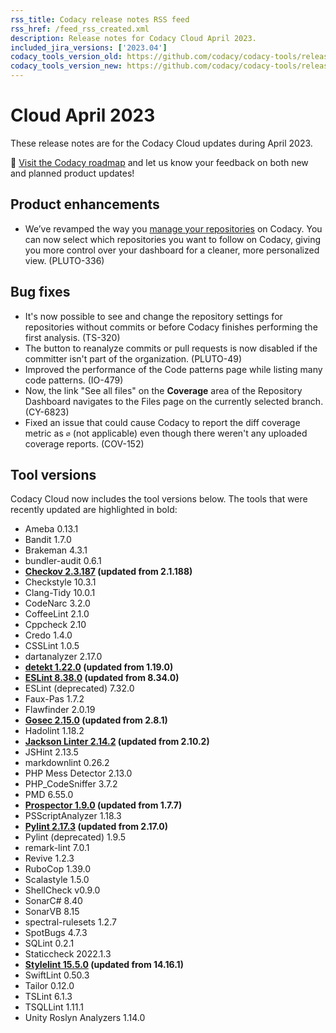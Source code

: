 ```yaml
---
rss_title: Codacy release notes RSS feed
rss_href: /feed_rss_created.xml
description: Release notes for Codacy Cloud April 2023.
included_jira_versions: ['2023.04']
codacy_tools_version_old: https://github.com/codacy/codacy-tools/releases/tag/7.0.9
codacy_tools_version_new: https://github.com/codacy/codacy-tools/releases/tag/7.3.5
---
```


# Cloud April 2023

These release notes are for the Codacy Cloud updates during April 2023.

📢 [Visit the Codacy roadmap](https://roadmap.codacy.com) and <span class="skip-vale">let us know</span> your feedback on both new and planned product updates!

## Product enhancements

-   We’ve revamped the way you [manage your repositories](../../organizations/managing-repositories.md) on Codacy. You can now select which repositories you want to follow on Codacy, giving you more control over your dashboard for a cleaner, more personalized view. (PLUTO-336)

## Bug fixes

-   It's now possible to see and change the repository settings for repositories without commits or before Codacy finishes performing the first analysis. (TS-320)
-   The button to reanalyze commits or pull requests is now disabled if the committer isn't part of the organization. (PLUTO-49)
-   Improved the performance of the Code patterns page while listing many code patterns. (IO-479)
-   Now, the link "See all files" on the **Coverage** area of the Repository Dashboard navigates to the Files page on the currently selected branch. (CY-6823)
-   Fixed an issue that could cause Codacy to report the diff coverage metric as `∅` (not applicable) even though there weren't any uploaded coverage reports. (COV-152)

## Tool versions

Codacy Cloud now includes the tool versions below. The tools that were recently updated are highlighted in bold:

-   Ameba 0.13.1
-   Bandit 1.7.0
-   Brakeman 4.3.1
-   bundler-audit 0.6.1
-   **[Checkov 2.3.187](https://github.com/bridgecrewio/checkov/releases/tag/2.3.187) (updated from 2.1.188)**
-   Checkstyle 10.3.1
-   Clang-Tidy 10.0.1
-   CodeNarc 3.2.0
-   CoffeeLint 2.1.0
-   Cppcheck 2.10
-   Credo 1.4.0
-   CSSLint 1.0.5
-   dartanalyzer 2.17.0
-   **[detekt 1.22.0](https://github.com/detekt/detekt/releases/tag/v1.22.0) (updated from 1.19.0)**
-   **[ESLint 8.38.0](https://github.com/eslint/eslint/releases/tag/v8.38.0) (updated from 8.34.0)**
-   ESLint (deprecated) 7.32.0
-   Faux-Pas 1.7.2
-   Flawfinder 2.0.19
-   **[Gosec 2.15.0](https://github.com/securego/gosec/releases/tag/v2.15.0) (updated from 2.8.1)**
-   Hadolint 1.18.2
-   **[Jackson Linter 2.14.2](https://github.com/FasterXML/jackson/wiki/Jackson-Release-2.14.2) (updated from 2.10.2)**
-   JSHint 2.13.5
-   markdownlint 0.26.2
-   PHP Mess Detector 2.13.0
-   PHP_CodeSniffer 3.7.2
-   PMD 6.55.0
-   **[Prospector 1.9.0](https://github.com/PyCQA/prospector/releases/tag/v1.9.0) (updated from 1.7.7)**
-   PSScriptAnalyzer 1.18.3
-   **[Pylint 2.17.3](https://github.com/PyCQA/pylint/releases/tag/v2.17.3) (updated from 2.17.0)**
-   Pylint (deprecated) 1.9.5
-   remark-lint 7.0.1
-   Revive 1.2.3
-   RuboCop 1.39.0
-   Scalastyle 1.5.0
-   ShellCheck v0.9.0
-   SonarC# 8.40
-   SonarVB 8.15
-   spectral-rulesets 1.2.7
-   SpotBugs 4.7.3
-   SQLint 0.2.1
-   Staticcheck 2022.1.3
-   **[Stylelint 15.5.0](https://github.com/stylelint/stylelint/releases/tag/15.5.0) (updated from 14.16.1)**
-   SwiftLint 0.50.3
-   Tailor 0.12.0
-   TSLint 6.1.3
-   TSQLLint 1.11.1
-   Unity Roslyn Analyzers 1.14.0
